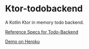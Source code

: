 Ktor-todobackend
====================

A Kotlin Ktor in memory todo backend.

[Reference Specs for Todo-Backend](http://www.todobackend.com/specs/index.html?https://todo-backend-kotlin-ktor-koin.herokuapp.com/)

[Demo on Heroku](http://todo-backend-kotlin-ktor-koin.herokuapp.com/)
